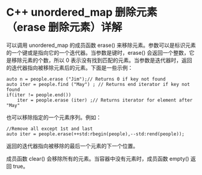 # C++ unordered_map 删除元素（erase 删除元素）详解

可以调用 unordered_map 的成员函数 erase() 来移除元素。参数可以是标识元素的一个键或是指向它的一个迭代器。当参数是键时，erase() 会返回一个整数，它是移除元素的个数，所以 0 表示没有找到匹配的元素。当参数是迭代器时，返回的迭代器指向被移除元素后的元素。下面是一些示例：

```
auto n = people.erase ("Jim");// Returns 0 if key not found
auto iter = people.find ("May") ; // Returns end iterator if key not found
if(iter != people.end())
    iter = people.erase (iter) ;// Returns iterator for element after "May"
```

也可以移除指定的一个元素序列。例如：

```
//Remove all except 1st and last
auto iter = people.erase(++std:rbegin(people),--std:rend(people));
```

返回的迭代器指向被移除的最后一个元素的下一个位置。

成员函数 clear() 会移除所有的元素。当容器中没有元素时，成员函数 empty() 返回 true。